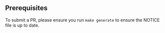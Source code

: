 ## Prerequisites

To submit a PR, please ensure you run `make generate` to ensure the NOTICE file is up to date.
